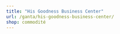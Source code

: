 ```yaml
---
title: "His Goodness Business Center"
url: /ganta/his-goodness-business-center/
shop: commodité
---
```

